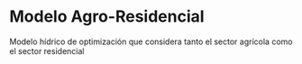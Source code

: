 # Modelo Agro-Residencial

Modelo hídrico de optimización que considera tanto el sector agrícola como el sector residencial
